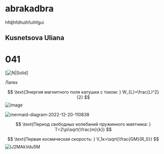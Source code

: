 # abrakadbra
hfdjhfdhuihfuihfgui
## Kusnetsova Uliana
# 041
[![N|Solid](https://proprikol.ru/wp-content/uploads/2020/06/kartinki-zajchiki-47.jpg)]


Латех

$$ \text{Энергия магнитного поля катушки с током: } W_{L}=\frac{LI^2}{2} $$
![image](https://user-images.githubusercontent.com/114459354/208584337-d1475e95-afae-464a-a472-4190c247bd53.png)


![mermaid-diagram-2022-12-20-110838](https://user-images.githubusercontent.com/114459354/208582098-99e9b90e-e859-4acf-a205-162c6371ca6d.png)



$$ \text{Период свободных колебаний пружинного маятника: } T=2\pi\sqrt{\frac{m}{k}} $$


$$ \text{Первая космическая скорость: } V_1к=\sqrt{\frac{GM}{R_0}} $$
![lJ2MAkVdu5M](https://user-images.githubusercontent.com/114459842/208586333-416b4eb5-414e-4f5c-87ec-3a2334c80321.jpg)
